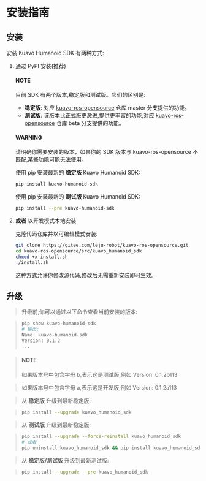 <a id="installation"></a>

# 安装指南

## 安装

安装 Kuavo Humanoid SDK 有两种方式:

1. 通过 PyPI 安装(推荐)

   #### NOTE
   目前 SDK 有两个版本,稳定版和测试版。它们的区别是:
   - **稳定版**: 对应 [kuavo-ros-opensource](https://gitee.com/leju-robot/kuavo-ros-opensource/) 仓库 master 分支提供的功能。
   - **测试版**: 该版本比正式版更激进,提供更丰富的功能,对应 [kuavo-ros-opensource](https://gitee.com/leju-robot/kuavo-ros-opensource/) 仓库 beta 分支提供的功能。

   #### WARNING
   请明确你需要安装的版本，如果你的 SDK 版本与 kuavo-ros-opensource 不匹配,某些功能可能无法使用。

   使用 pip 安装最新的 **稳定版** Kuavo Humanoid SDK:
   ```bash
   pip install kuavo-humanoid-sdk
   ```

   使用 pip 安装最新的 **测试版** Kuavo Humanoid SDK:
   ```bash
   pip install --pre kuavo-humanoid-sdk
   ```
2. **或者** 以开发模式本地安装

   克隆代码仓库并以可编辑模式安装:
   ```bash
   git clone https://gitee.com/leju-robot/kuavo-ros-opensource.git
   cd kuavo-ros-opensource/src/kuavo_humanoid_sdk
   chmod +x install.sh
   ./install.sh
   ```

   这种方式允许你修改源代码,修改后无需重新安装即可生效。

## 升级

> 升级前,你可以通过以下命令查看当前安装的版本:

> ```bash
> pip show kuavo-humanoid-sdk
> # 输出:
> Name: kuavo-humanoid-sdk
> Version: 0.1.2
> ...
> ```

> #### NOTE
> 如果版本号中包含字母 b,表示这是测试版,例如 Version: 0.1.2b113

> 如果版本号中包含字母 a,表示这是开发版,例如 Version: 0.1.2a113

> 从 **稳定版** 升级到最新稳定版:

> ```bash
> pip install --upgrade kuavo_humanoid_sdk
> ```

> 从 **测试版** 升级到最新稳定版:

> ```bash
> pip install --upgrade --force-reinstall kuavo_humanoid_sdk
> # 或者
> pip uninstall kuavo_humanoid_sdk && pip install kuavo_humanoid_sdk
> ```

> 从 **稳定版/测试版** 升级到最新测试版:

> ```bash
> pip install --upgrade --pre kuavo_humanoid_sdk
> ```
